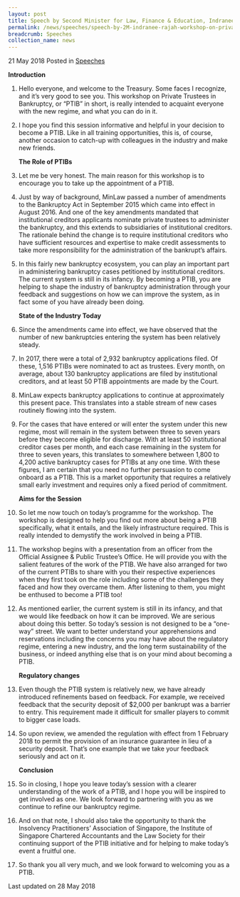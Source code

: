```yaml
---
layout: post
title: Speech by Second Minister for Law, Finance & Education, Indranee Rajah, at the Workshop on Private Trustees in Bankruptcy
permalink: /news/speeches/speech-by-2M-indranee-rajah-workshop-on-private-trustees-in-bankruptcy
breadcrumb: Speeches
collection_name: news
---
```


21 May 2018 Posted in [Speeches](/news/speeches)


   **Introduction**

 1. Hello everyone, and welcome to the Treasury. Some faces I recognize, and it’s very good to see you. This workshop on Private Trustees in Bankruptcy, or “PTIB” in short, is really intended to acquaint everyone with the new regime, and what you can do in it.

 

 2. I hope you find this session informative and helpful in your decision to become a PTIB.  Like in all training opportunities, this is, of course, another occasion to catch-up with colleagues in the industry and make new friends.
    
    **The Role of PTIBs**

 3. Let me be very honest.  The main reason for this workshop is to encourage you to take up the appointment of a PTIB.
 
 4. Just by way of background, MinLaw passed a number of amendments to the Bankruptcy Act in September 2015 which came into effect in August 2016.  And one of the key amendments mandated that institutional creditors applicants nominate private trustees to administer the bankruptcy, and this extends to subsidiaries of institutional creditors. The rationale behind the change is to require institutional creditors who have sufficient resources and expertise to make credit assessments to take more responsibility for the administration of the bankrupt’s affairs.

5. In this fairly new bankruptcy ecosystem, you can play an important part in administering bankruptcy cases petitioned by institutional creditors. The current system is still in its infancy. By becoming a PTIB, you are helping to shape the industry of bankruptcy administration through your feedback and suggestions on how we can improve the system, as in fact some of you have already been doing. 
   
   **State of the Industry Today**


 6. Since the amendments came into effect, we have observed that the number of new bankruptcies entering the system has been relatively steady.

 

 7. In 2017, there were a total of 2,932 bankruptcy applications filed. Of these, 1,516 PTIBs were nominated to act as trustees. Every month, on average, about 130 bankruptcy applications are filed by institutional creditors, and at least 50 PTIB appointments are made by the Court.

 

 8. MinLaw expects bankruptcy applications to continue at approximately this present pace. This translates into a stable stream of new cases routinely flowing into the system.

 

 9. For the cases that have entered or will enter the system under this new regime, most will remain in the system between three to seven years before they become eligible for discharge. With at least 50 institutional creditor cases per month, and each case remaining in the system for three to seven years, this translates to somewhere between 1,800 to 4,200 active bankruptcy cases for PTIBs at any one time. With these figures, I am certain that you need no further persuasion to come onboard as a PTIB.  This is a market opportunity that requires a relatively small early investment and requires only a fixed period of commitment.
    
    **Aims for the Session**


10. So let me now touch on today’s programme for the workshop. The workshop is designed to help you find out more about being a PTIB specifically, what it entails, and the likely infrastructure required. This is really intended to demystify the work involved in being a PTIB.

 

11. The workshop begins with a presentation from an officer from the Official Assignee & Public Trustee’s Office. He will provide you with the salient features of the work of the PTIB.  We have also arranged for two of the current PTIBs to share with you their respective experiences when they first took on the role including some of the challenges they faced and how they overcame them.  After listening to them, you might be enthused to become a PTIB too!

 

12. As mentioned earlier, the current system is still in its infancy, and that we would like feedback on how it can be improved. We are serious about doing this better.  So today’s session is not designed to be a “one-way” street. We want to better understand your apprehensions and reservations including the concerns you may have about the regulatory regime, entering a new industry, and the long term sustainability of the business, or indeed anything else that is on your mind about becoming a PTIB.
    
    **Regulatory changes**


13. Even though the PTIB system is relatively new, we have already introduced refinements based on feedback.  For example, we received feedback that the security deposit of $2,000 per bankrupt was a barrier to entry. This requirement made it difficult for smaller players to commit to bigger case loads.

 

14. So upon review, we amended the regulation with effect from 1 February 2018 to permit the provision of an insurance guarantee in lieu of a security deposit. That’s one example that we take your feedback seriously and act on it.

    **Conclusion**


15. So in closing, I hope you leave today’s session with a clearer understanding of the work of a PTIB, and I hope you will be inspired to get involved as one. We look forward to partnering with you as we continue to refine our bankruptcy regime.

16. And on that note, I should also take the opportunity to thank  the Insolvency Practitioners’ Association of Singapore, the Institute of Singapore Chartered Accountants and the Law Society for their continuing support of the PTIB initiative and for helping to make today’s event a fruitful one.

 

17. So thank you all very much, and we look forward to welcoming you as a PTIB. 


<p class="right-side-updated">Last updated on 28 May 2018</p>


